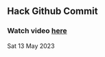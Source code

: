 
 ## Hack Github Commit 
 ### Watch video <a href="https://www.youtube.com">here</a> 
 Sat 13 May 2023 
